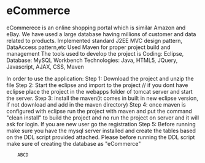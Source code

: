 # eCommerce
eCommerece is an online shopping portal which is similar Amazon and eBay.
We have used a large database having millions of customer and  data related to products.
Implemented standard J2EE MVC design pattern, DataAccess pattern,etc
Used Maven for proper project build and management
The tools used to develop the project is 
Coding: Eclipse, Database: MySQL Workbench
Technologies: Java, HTML5, JQuery, Javascript, AJAX, CSS, Maven
 
 In order to use the application:
Step 1: Download the project and unzip the file
Step 2: Start the eclipse and import to the project 
    // if you dont have eclipse place the project in the webapps folder of tomcat server
       and start the server.
Step 3: install the maven(it comes in built in new eclipse version, if not download and add in the maven directory)
Step 4: once maven is configured with eclipse run the project with maven and put the command "clean install" to
        build the project and no run the project on server and it will ask for login. If you are new user go the registration
Step 5: Before running make sure you have the mysql server installed and create the tables based on the DDL script provided
        attached. Please before running the DDL script make sure of creating the database as "eCommerce"

		
		ABCD
